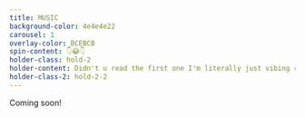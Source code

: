 ```yaml
---
title: MUSIC
background-color: 4e4e4e22
carousel: 1
overlay-color: BCEBCB
spin-content: 👇😂👇
holder-class: hold-2
holder-content: Didn't u read the first one I'm literally just vibing rn
holder-class-2: hold-2-2
---
```


Coming soon!
